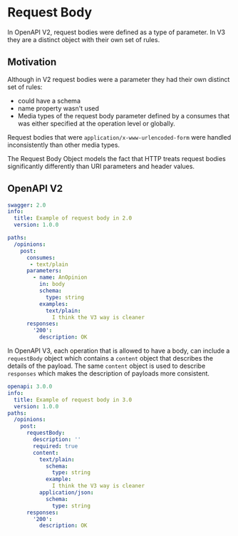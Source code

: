# Request Body

In OpenAPI V2, request bodies were defined as a type of parameter. In V3 they are a distinct object with their own set of rules.

## Motivation

Although in V2 request bodies were a parameter they had their own distinct set of rules:
- could have a schema
- name property wasn't used
- Media types of the request body parameter defined by a consumes that was either specified at the operation level or globally.

Request bodies that were `application/x-www-urlencoded-form` were handled inconsistently than other media types.

The Request Body Object models the fact that HTTP treats request bodies significantly differently than URI parameters and header values.

## OpenAPI V2

```yaml
swagger: 2.0
info:
  title: Example of request body in 2.0
  version: 1.0.0

paths:
  /opinions:
    post:
      consumes:
       - text/plain
      parameters:
        - name: AnOpinion
          in: body
          schema:
            type: string
          examples:
            text/plain:
              I think the V3 way is cleaner
      responses:
        '200':
          description: OK
```
In OpenAPI V3, each operation that is allowed to have a body, can include a `requestBody` object which contains a `content` object that describes the details of the payload.  The same `content` object is used to describe `responses` which makes the description of payloads more consistent.

```yaml
openapi: 3.0.0
info:
  title: Example of request body in 3.0
  version: 1.0.0
paths:
  /opinions:
    post:
      requestBody:
        description: ''
        required: true
        content:
          text/plain:
            schema:
              type: string
            example:
              I think the V3 way is cleaner
          application/json:
            schema:
              type: string
      responses:
        '200':
          description: OK
```

